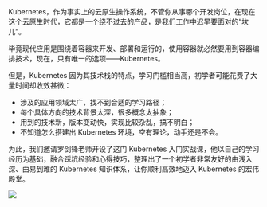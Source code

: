 Kubernetes，作为事实上的云原生操作系统，不管你从事哪个开发岗位，在现在这个云原生时代，它都是一个绕不过去的产品，是我们工作中迟早要面对的“坎儿”。

毕竟现代应用是围绕着容器来开发、部署和运行的，使用容器就必然要用到容器编排技术，现在，只有唯一的选项——Kubernetes。

但是，Kubernetes 因为其技术栈的特点，学习门槛相当高，初学者可能花费了大量时间却收效甚微：

- 涉及的应用领域太广，找不到合适的学习路径；
- 每个具体方向的技术背景太深，很多概念太抽象；
- 用到的技术新，版本变动快，实现比较杂乱，搞不明白；
- 不知道怎么搭建出 Kubernetes 环境，空有理论，动手还是不会。

为此，我们邀请罗剑锋老师开设了这门 Kubernetes 入门实战课，他以自己的学习经历为基础，融合踩坑经验和心得技巧，整理出了一个初学者非常友好的由浅入深、由易到难的 Kubernetes 知识体系，让你顺利高效地迈入 Kubernetes 的宏伟殿堂。

![](https://static001.geekbang.org/resource/image/0b/74/0b1cfcd69fa5fd1f9a0b9dc4c5d92d74.jpg)